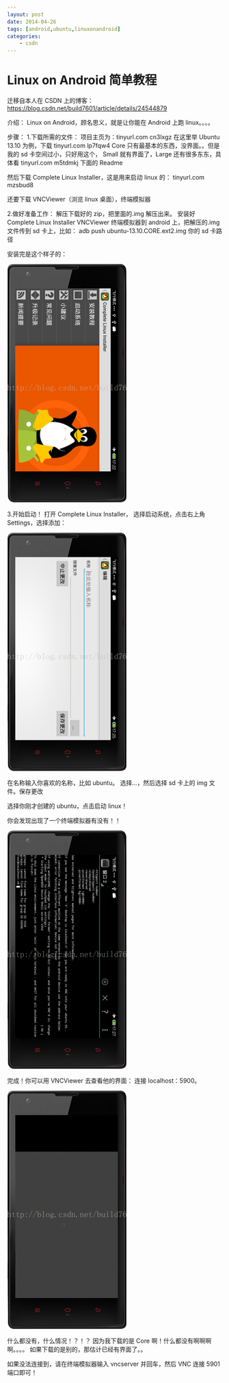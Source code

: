 ```yaml
---
layout: post
date: 2014-04-26
tags: [android,ubuntu,linuxonandroid]
categories:
    - csdn
---
```


# Linux on Android 简单教程

迁移自本人在 CSDN 上的博客：https://blog.csdn.net/build7601/article/details/24544879

介绍：
Linux on Android，顾名思义，就是让你能在 Android 上跑 linux。。。。

步骤：
1.下载所需的文件：
项目主页为：tinyurl.com cn3lxgz
在这里举 Ubuntu 13.10 为例，下载 tinyurl.com lp7fqw4
Core 只有最基本的东西，没界面。。但是我的 sd 卡空间过小，只好用这个，
Small 就有界面了，Large 还有很多东东，具体看 tinyurl.com m5tdmkj 下面的 Readme

然后下载 Complete Linux Installer，这是用来启动 linux 的：
tinyurl.com mzsbud8

还要下载 VNCViewer（浏览 linux 桌面），终端模拟器

2.做好准备工作：
解压下载好的 zip，把里面的.img 解压出来。
安装好 Complete Linux Installer VNCViewer 终端模拟器到 android 上，把解压的.img 文件传到 sd 卡上，比如：
adb push ubuntu-13.10.CORE.ext2.img 你的 sd 卡路径

安装完是这个样子的：

![](./20140426171926125.png)

3.开始启动！
打开 Complete Linux Installer，
选择启动系统，点击右上角 Settings，选择添加：

![](./20140426172223984.png)

在名称输入你喜欢的名称，比如 ubuntu。
选择...，然后选择 sd 卡上的 img 文件。保存更改

选择你刚才创建的 ubuntu，点击启动 linux！

你会发现出现了一个终端模拟器有没有！！

![](./20140426172417015.png)

完成！你可以用 VNCViewer 去查看他的界面：
连接 localhost：5900。

![](./20140426172607765.png)

什么都没有，什么情况！？！？
因为我下载的是 Core 啊！什么都没有啊啊啊啊。。。。
如果下载的是别的，那估计已经有界面了。。

如果没法连接到，请在终端模拟器输入 vncserver 并回车，然后 VNC 连接 5901 端口即可！